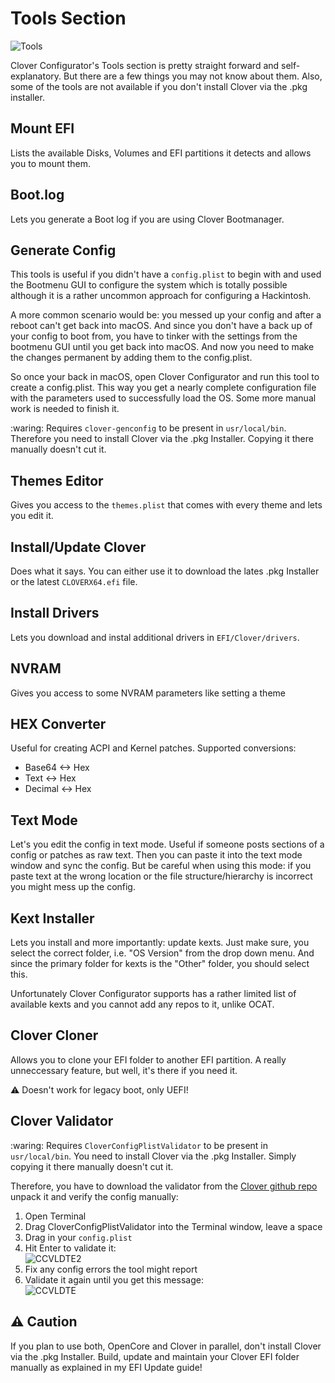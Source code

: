 # Tools Section
![Tools](https://user-images.githubusercontent.com/76865553/184070779-7b1a585d-f845-46d0-a651-9dcd29c20b26.png)

Clover Configurator's Tools section is pretty straight forward and self-explanatory. But there are a few things you may not know about them. Also, some of the tools are not available if you don't install Clover via the .pkg installer. 

## Mount EFI
Lists the available Disks, Volumes and EFI partitions it detects and allows you to mount them.

## Boot.log
Lets you generate a Boot log if you are using Clover Bootmanager.

## Generate Config
This tools is useful if you didn't have a `config.plist` to begin with and used the Bootmenu GUI to configure the system which is totally possible although it is a rather uncommon approach for configuring a Hackintosh. 

A more common scenario would be: you messed up your config and after a reboot can't get back into macOS. And since you don't have a back up of your config to boot from, you have to tinker with the settings from the bootmenu GUI until you get back into macOS. And now you need to make the changes permanent by adding them to the config.plist.

So once your back in macOS, open Clover Configurator and run this tool to create a config.plist. This way you get a nearly complete configuration file with the parameters used to successfully load the OS. Some more manual work is needed to finish it.

:waring: Requires `clover-genconfig` to be present in `usr/local/bin`. Therefore you need to install Clover via the .pkg Installer. Copying it there manually doesn't cut it.

## Themes Editor
Gives you access to the `themes.plist` that comes with every theme and lets you edit it.

## Install/Update Clover
Does what it says. You can either use it to download the lates .pkg Installer or the latest `CLOVERX64.efi` file.

## Install Drivers
Lets you download and instal additional drivers in `EFI/Clover/drivers`.

## NVRAM
Gives you access to some NVRAM parameters like setting a theme

## HEX Converter
Useful for creating ACPI and Kernel patches. Supported conversions: 

- Base64 <-> Hex
- Text <-> Hex
- Decimal <-> Hex

## Text Mode
Let's you edit the config in text mode. Useful if someone posts sections of a config or patches as raw text. Then you can paste it into the text mode window and sync the config. But be careful when using this mode: if you paste text at the wrong location or the file structure/hierarchy is incorrect you might mess up the config.

## Kext Installer
Lets you install and more importantly: update kexts. Just make sure, you select the correct folder, i.e. "OS Version" from the drop down menu. And since the primary folder for kexts is the "Other" folder, you should select this. 

Unfortunately Clover Configurator supports has a rather limited list of available kexts and you cannot add any repos to it, unlike OCAT.

## Clover Cloner
Allows you to clone your EFI folder to another EFI partition. A really unneccessary feature, but well, it's there if you need it.

:warning: Doesn't work for legacy boot, only UEFI!

## Clover Validator
:waring: Requires `CloverConfigPlistValidator` to be present in `usr/local/bin`. You need to install Clover via the .pkg Installer. Simply copying it there manually doesn't cut it.

Therefore, you have to download the validator from the [Clover github repo](https://github.com/CloverHackyColor/CloverBootloader/releases) unpack it and verify the config manually:

1. Open Terminal
2. Drag CloverConfigPlistValidator into the Terminal window, leave a space
3. Drag in your `config.plist` 
4. Hit Enter to validate it:</br>![CCVLDTE2](https://user-images.githubusercontent.com/76865553/184026365-0c0750a7-9a9e-4e81-aaa5-54bbbc13d8eb.png)
5. Fix any config errors the tool might report
6. Validate it again until you get this message:</br>![CCVLDTE](https://user-images.githubusercontent.com/76865553/184026420-54bf7b1e-c8df-4a3d-95dc-0ed78a505e03.png)

## :warning: Caution
If you plan to use both, OpenCore and Clover in parallel, don't install Clover via the .pkg Installer. Build, update and maintain your Clover EFI folder manually as explained in my EFI Update guide! 
